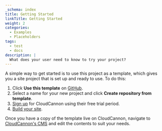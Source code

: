 ```yaml
---
_schema: index
title: Getting Started
linkTitle: Getting Started
weight: 2
categories:
  - Examples
  - Placeholders
tags:
  - test
  - docs
description: |
  What does your user need to know to try your project?
---
```

A simple way to get started is to use this project as a template, which gives you a site project that is set up and ready to use. To do this:

1. Click&nbsp;**Use this template** on [GitHub](https://github.com/tomrcc/docsycannon-template).
2. Select a name for your new project and click&nbsp;**Create repository from template**.
3. <a rel="nofollow" href="https://app.cloudcannon.com/register?trial=cc_standard">Sign up</a>&nbsp;for CloudCannon using their free trial period.
4. <a rel="nofollow" href="https://cloudcannon.com/community/learn/hugo-cms---get-started-with-cloudcannon/">Build your site</a>.

Once you have a copy of the template live on CloudCannon, navigate to [CloudCannon's CMS](https://app.cloudcannon.com/editor) and edit the contents to suit your needs.

##